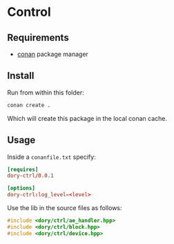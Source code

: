 # Control

## Requirements

- [conan](https://conan.io/) package manager

## Install

Run from within this folder:

```sh
conan create .
```

Which will create this package in the local conan cache.

## Usage


Inside a `conanfile.txt` specify:

```toml
[requires]
dory-ctrl/0.0.1

[options]
dory-ctrl:log_level=<level>
```

Use the lib in the source files as follows:

```cpp
#include <dory/ctrl/ae_handler.hpp>
#include <dory/ctrl/block.hpp>
#include <dory/ctrl/device.hpp>

```
